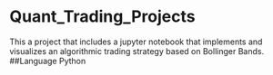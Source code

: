 # Quant_Trading_Projects
This a project that includes a jupyter notebook that implements and visualizes an algorithmic trading strategy based on Bollinger Bands.
##Language
Python

